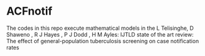 # ACFnotif
The codes in this repo execute mathematical models in the L Telisinghe, D Shaweno , R J Hayes , P J Dodd , H M Ayles: IJTLD state of the art review: The effect of general-population tuberculosis screening on case notification rates

